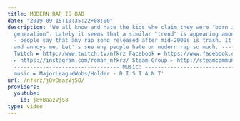 ```yaml
---
title: MODERN RAP IS BAD
date: "2019-09-15T10:35:22+08:00"
description: 'We all know and hate the kids who claim they were "born in the wrong
  generation". Lately it seems that a similar "trend" is appearing among rap fans
  - people say that any rap song released after mid-2000s is trash. It''s NOT true
  and annoys me. Let''s see why people hate on modern rap so much. ---------------------------------
  Twitch ► http://www.twitch.tv/nfkrz Facebook ► https://www.facebook.com/NFKRZ1 Instagram
  ► https://instagram.com/roman_nfkrz/ Steam Group ► http://steamcommunity.com/groups/nfkrzgroup
  --------------------------------- Music: --------------------------------- Outro
  music ► MajorLeagueWobs/Holder - D I S T A N T'
url: /nfkrz/j8vBaazVjS8/
providers:
  youtube:
    id: j8vBaazVjS8
type: video
---
```

